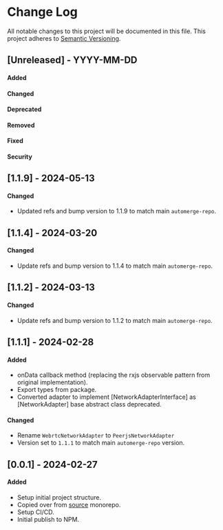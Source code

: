 # Change Log
All notable changes to this project will be documented in this file.
This project adheres to [Semantic Versioning](http://semver.org/).

## [Unreleased] - YYYY-MM-DD
#### Added
#### Changed
#### Deprecated
#### Removed
#### Fixed
#### Security


## [1.1.9] - 2024-05-13
#### Changed
- Updated refs and bump version to 1.1.9 to match main `automerge-repo`.


## [1.1.4] - 2024-03-20
#### Changed
- Update refs and bump version to 1.1.4 to match main `automerge-repo`.


## [1.1.2] - 2024-03-13
#### Changed
- Update refs and bump version to 1.1.2 to match main `automerge-repo`.


## [1.1.1] - 2024-02-28
#### Added
- onData callback method (replacing the rxjs observable pattern from original implementation).
- Export types from package.
- Converted adapter to implement [NetworkAdapterInterface] as [NetworkAdapter] base abstract class deprecated.
#### Changed
- Rename `WebrtcNetworkAdapter` to `PeerjsNetworkAdapter`
- Version set to `1.1.1` to match main `automerge-repo` version.



## [0.0.1] - 2024-02-27
#### Added
- Setup initial project structure.
- Copied over from [source](https://github.com/cellplatform/platform-0.2.0/tree/main/code/ext/ext.lib.automerge.webrtc/src/Store.Network.WebrtcAdapter) monorepo.
- Setup CI/CD.
- Initial publish to NPM.
